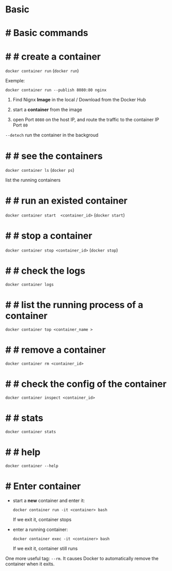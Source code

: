 #  Basic


# #  Basic commands
# # #  create a container

`docker container run` (`docker run`)

Exemple:

`docker container run --publish 8080:80 nginx`

1. Find Nignx **Image** in the local / Download from the Docker Hub

2. start a **container** from the image

3. open Port `8080` on the host IP, and route the traffic to the container IP Port `80`

`--detech` run the container in the backgroud

# # #  see the containers

`docker container ls` (`docker ps`)

list the running containers

# # #  run an existed container

`docker container start  <container_id>` (`docker start`)

# # #  stop a container

`docker container stop <container_id>` (`docker stop`)


# # #  check the logs

`docker container logs`

# # #  list the running process of a container

`docker container top <container_name >`

# # #  remove a container

`docker container rm <container_id>`


# # #  check the config of the container

`docker container inspect <container_id>`

# # #  stats

`docker container stats`

# # #  help

`docker container --help`

# #  Enter container

- start a **new** container and enter it:

    `docker container run -it <container> bash`

    If we exit it, container stops

- enter a running container: 

    `docker container exec -it <container> bash`

    If we exit it, container still runs


One more useful tag: `--rm`. It causes Docker to automatically remove the container when it exits.